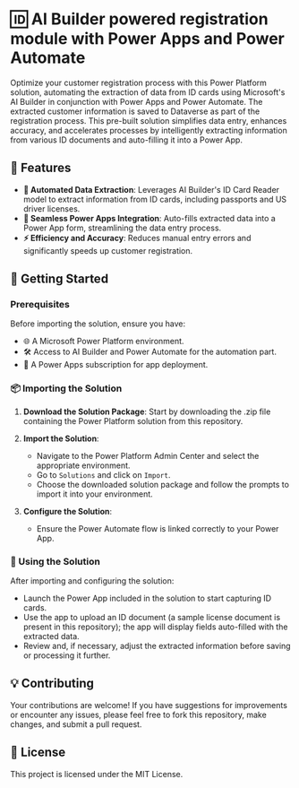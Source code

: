 # 🆔 AI Builder powered registration module with Power Apps and Power Automate

Optimize your customer registration process with this Power Platform solution, automating the extraction of data from ID cards using Microsoft's AI Builder in conjunction with Power Apps and Power Automate. The extracted customer information is saved to Dataverse as part of the registration process. This pre-built solution simplifies data entry, enhances accuracy, and accelerates processes by intelligently extracting information from various ID documents and auto-filling it into a Power App.

## 🌟 Features

- **🤖 Automated Data Extraction**: Leverages AI Builder's ID Card Reader model to extract information from ID cards, including passports and US driver licenses.
- **🔗 Seamless Power Apps Integration**: Auto-fills extracted data into a Power App form, streamlining the data entry process.
- **⚡ Efficiency and Accuracy**: Reduces manual entry errors and significantly speeds up customer registration.

## 🚀 Getting Started

### Prerequisites

Before importing the solution, ensure you have:

- 🌐 A Microsoft Power Platform environment.
- 🛠️ Access to AI Builder and Power Automate for the automation part.
- 📱 A Power Apps subscription for app deployment.

### 📦 Importing the Solution

1. **Download the Solution Package**: Start by downloading the .zip file containing the Power Platform solution from this repository.

2. **Import the Solution**:
   - Navigate to the Power Platform Admin Center and select the appropriate environment.
   - Go to `Solutions` and click on `Import`.
   - Choose the downloaded solution package and follow the prompts to import it into your environment.

3. **Configure the Solution**:
   - Ensure the Power Automate flow is linked correctly to your Power App.

### 🔧 Using the Solution

After importing and configuring the solution:

- Launch the Power App included in the solution to start capturing ID cards.
- Use the app to upload an ID document (a sample license document is present in this repository); the app will display fields auto-filled with the extracted data.
- Review and, if necessary, adjust the extracted information before saving or processing it further.

## 💡 Contributing

Your contributions are welcome! If you have suggestions for improvements or encounter any issues, please feel free to fork this repository, make changes, and submit a pull request.

## 📄 License

This project is licensed under the MIT License.
